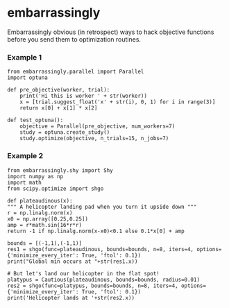 # embarrassingly

Embarrassingly obvious (in retrospect) ways to hack objective functions before you send them to optimization routines. 

### Example 1

    from embarrassingly.parallel import Parallel
    import optuna

    def pre_objective(worker, trial):
        print('Hi this is worker ' + str(worker))
        x = [trial.suggest_float('x' + str(i), 0, 1) for i in range(3)]
        return x[0] + x[1] * x[2]
    
    def test_optuna():
        objective = Parallel(pre_objective, num_workers=7)
        study = optuna.create_study()
        study.optimize(objective, n_trials=15, n_jobs=7)

### Example 2

    from embarrassingly.shy import Shy
    import numpy as np
    import math
    from scipy.optimize import shgo

    def plateaudinous(x):
    """ A helicopter landing pad when you turn it upside down """
    r = np.linalg.norm(x)
    x0 = np.array([0.25,0.25])
    amp = r*math.sin(16*r*r)
    return -1 if np.linalg.norm(x-x0)<0.1 else 0.1*x[0] + amp
    
    bounds = [(-1,1),(-1,1)]
    res1 = shgo(func=plateaudinous, bounds=bounds, n=8, iters=4, options={'minimize_every_iter': True, 'ftol': 0.1})
    print("Global min occurs at "+str(res1.x))

    # But let's land our helicopter in the flat spot! 
    platypus = Cautious(plateaudinous, bounds=bounds, radius=0.01)
    res2 = shgo(func=platypus, bounds=bounds, n=8, iters=4, options={'minimize_every_iter': True, 'ftol': 0.1})
    print('Helicopter lands at '+str(res2.x))

